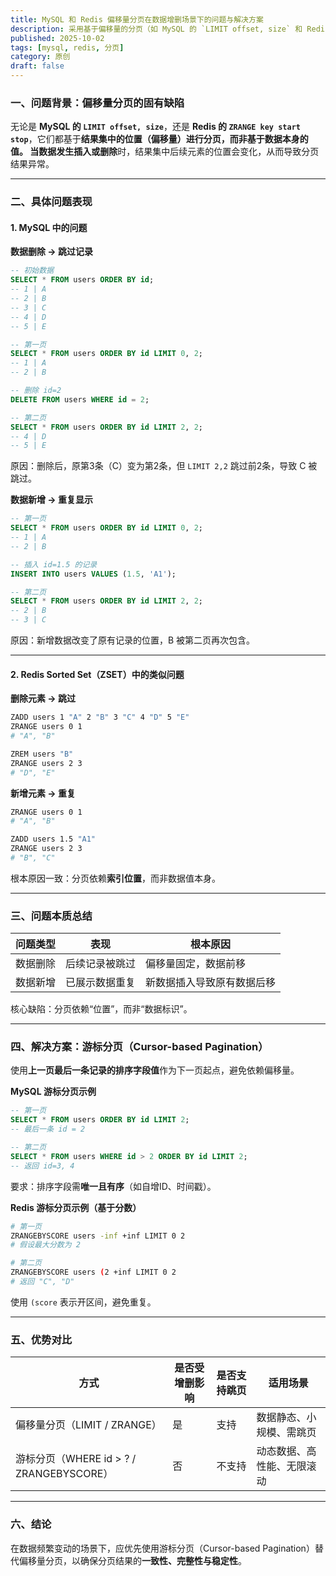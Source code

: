 ```yaml
---
title: MySQL 和 Redis 偏移量分页在数据增删场景下的问题与解决方案
description: 采用基于偏移量的分页（如 MySQL 的 `LIMIT offset, size` 和 Redis 的 `ZRANGE start end`），当数据发生新增或删除时，会导致分页结果出现 跳过记录 或 重复记录 的问题。
published: 2025-10-02
tags: [mysql, redis, 分页]
category: 原创
draft: false
---
```


### 一、问题背景：偏移量分页的固有缺陷

无论是 **MySQL 的 `LIMIT offset, size`**，还是 **Redis 的 `ZRANGE key start stop`**，它们都基于**结果集中的位置（偏移量）**进行分页，而非基于数据本身的值。
当数据发生**插入或删除**时，结果集中后续元素的位置会变化，从而导致分页结果异常。

---

### 二、具体问题表现

#### 1. MySQL 中的问题

**数据删除 → 跳过记录**

```sql
-- 初始数据
SELECT * FROM users ORDER BY id;
-- 1 | A
-- 2 | B
-- 3 | C
-- 4 | D
-- 5 | E

-- 第一页
SELECT * FROM users ORDER BY id LIMIT 0, 2;
-- 1 | A
-- 2 | B

-- 删除 id=2
DELETE FROM users WHERE id = 2;

-- 第二页
SELECT * FROM users ORDER BY id LIMIT 2, 2;
-- 4 | D
-- 5 | E
```

原因：删除后，原第3条（C）变为第2条，但 `LIMIT 2,2` 跳过前2条，导致 C 被跳过。

**数据新增 → 重复显示**

```sql
-- 第一页
SELECT * FROM users ORDER BY id LIMIT 0, 2;
-- 1 | A
-- 2 | B

-- 插入 id=1.5 的记录
INSERT INTO users VALUES (1.5, 'A1');

-- 第二页
SELECT * FROM users ORDER BY id LIMIT 2, 2;
-- 2 | B
-- 3 | C
```

原因：新增数据改变了原有记录的位置，B 被第二页再次包含。

---

#### 2. Redis Sorted Set（ZSET）中的类似问题

**删除元素 → 跳过**

```bash
ZADD users 1 "A" 2 "B" 3 "C" 4 "D" 5 "E"
ZRANGE users 0 1
# "A", "B"

ZREM users "B"
ZRANGE users 2 3
# "D", "E"
```

**新增元素 → 重复**

```bash
ZRANGE users 0 1
# "A", "B"

ZADD users 1.5 "A1"
ZRANGE users 2 3
# "B", "C"
```

根本原因一致：分页依赖**索引位置**，而非数据值本身。

---

### 三、问题本质总结

| 问题类型 | 表现      | 根本原因          |
| ---- | ------- | ------------- |
| 数据删除 | 后续记录被跳过 | 偏移量固定，数据前移    |
| 数据新增 | 已展示数据重复 | 新数据插入导致原有数据后移 |

核心缺陷：分页依赖“位置”，而非“数据标识”。

---

### 四、解决方案：游标分页（Cursor-based Pagination）

使用**上一页最后一条记录的排序字段值**作为下一页起点，避免依赖偏移量。

**MySQL 游标分页示例**

```sql
-- 第一页
SELECT * FROM users ORDER BY id LIMIT 2;
-- 最后一条 id = 2

-- 第二页
SELECT * FROM users WHERE id > 2 ORDER BY id LIMIT 2;
-- 返回 id=3, 4
```

要求：排序字段需**唯一且有序**（如自增ID、时间戳）。

**Redis 游标分页示例（基于分数）**

```bash
# 第一页
ZRANGEBYSCORE users -inf +inf LIMIT 0 2
# 假设最大分数为 2

# 第二页
ZRANGEBYSCORE users (2 +inf LIMIT 0 2
# 返回 "C", "D"
```

使用 `(score` 表示开区间，避免重复。

---

### 五、优势对比

| 方式                                 | 是否受增删影响 | 是否支持跳页 | 适用场景          |
| ---------------------------------- | ------- | ------ | ------------- |
| 偏移量分页（LIMIT / ZRANGE）              |  是     |  支持   | 数据静态、小规模、需跳页  |
| 游标分页（WHERE id > ? / ZRANGEBYSCORE） |  否     |  不支持  | 动态数据、高性能、无限滚动 |

---

### 六、结论

在数据频繁变动的场景下，应优先使用游标分页（Cursor-based Pagination）替代偏移量分页，以确保分页结果的**一致性、完整性与稳定性**。

